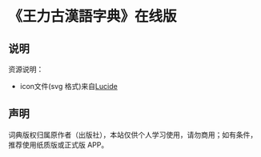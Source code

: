 # 《王力古漢語字典》在线版

## 说明

资源说明：
- icon文件(svg 格式)来自[Lucide][lucide]

[lucide]: https://lucide.dev/

## 声明

词典版权归属原作者（出版社），本站仅供个人学习使用，请勿商用；如有条件，推荐使用纸质版或正式版 APP。

